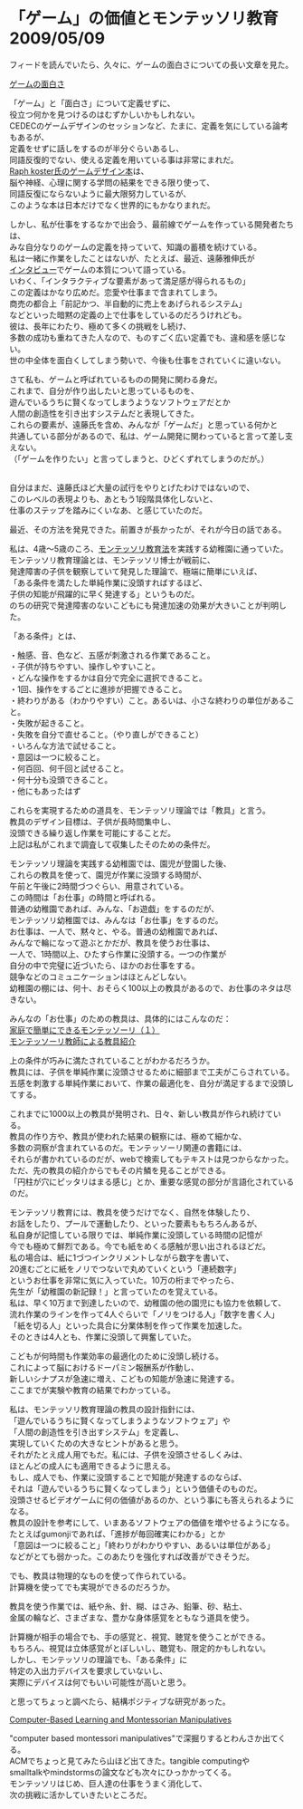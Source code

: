 「ゲーム」の価値とモンテッソリ教育 2009/05/09
====




フィードを読んでいたら、久々に、ゲームの面白さについての長い文章を見た。

<p><a href="http://wordpress.rauru-block.org/index.php/1906">ゲームの面白さ</a></p>

<p>「ゲーム」と「面白さ」について定義せずに、<br />
役立つ何かを見つけるのはむずかしいかもしれない。<br />
CEDECのゲームデザインのセッションなど、たまに、定義を気にしている論考もあるが、<br />
定義をせずに話しをするのが半分ぐらいあるし、<br />
同語反復的でない、使える定義を用いている事は非常にまれだ。<br />
<a href="http://www.amazon.co.jp/dp/4873112559">Raph koster氏のゲームデザイン本</a>は、<br />
脳や神経、心理に関する学問の結果をできる限り使って、<br />
同語反復にならないように最大限努力しているが、<br />
このような本は日本だけでなく世界的にもかなりまれだ。</p>

<p>しかし、私が仕事をするなかで出会う、最前線でゲームを作っている開発者たちは、<br />
みな自分なりのゲームの定義を持っていて、知識の蓄積を続けている。<br />
私は一緒に作業をしたことはないが、たとえば、最近、遠藤雅伸氏が<br />
<a href="http://www.4gamer.net/games/029/G002948/20090430012/index_2.html">インタビュー</a>でゲームの本質について語っている。<br />
いわく、「インタラクティブな要素があって満足感が得られるもの」<br />
この定義はかなり広めだ。恋愛や仕事まで含まれてしまう。<br />
商売の都合上「前記かつ、半自動的に売上をあげられるシステム」<br />
などといった暗黙の定義の上で仕事をしているのだろうけれども。<br />
彼は、長年にわたり、極めて多くの挑戦をし続け、<br />
多数の成功も重ねてきた人なので、ものすごく広い定義でも、違和感を感じない。<br />
世の中全体を面白くしてしまう勢いで、今後も仕事をされていくに違いない。</p>

<p>さて私も、ゲームと呼ばれているものの開発に関わる身だ。<br />
これまで、自分が作り出したいと思っているものを、<br />
遊んでいるうちに賢くなってしまうようなソフトウェアだとか<br />
人間の創造性を引き出すシステムだと表現してきた。<br />
これらの要素が、遠藤氏を含め、みんなが「ゲームだ」と思っている何かと<br />
共通している部分があるので、私は、ゲーム開発に関わっていると言って差し支えない。<br />
（「ゲームを作りたい」と言ってしまうと、ひどくずれてしまうのだが。）</p>

<p><br />
自分はまだ、遠藤氏ほど大量の試行をやりとげたわけではないので、<br />
このレベルの表現よりも、あともう1段階具体化しないと、<br />
仕事のステップを踏みにくいなあ、と感じていたのだ。</p>

<p>最近、その方法を発見できた。前置きが長かったが、それが今日の話である。</p>

<p>私は、4歳〜5歳のころ、<a href="http://ja.wikipedia.org/wiki/モンテッソーリ教育">モンテッソリ教育法</a>を実践する幼稚園に通っていた。<br />
モンテッソリ教育理論とは、モンテッソリ博士が戦前に、<br />
発達障害の子供を観察していて発見した理論で、極端に簡単にいえば、<br />
「ある条件を満たした単純作業に没頭すればするほど、<br />
子供の知能が飛躍的に早く発達する」というものだ。<br />
のちの研究で発達障害のないこどもにも発達加速の効果が大きいことが判明した。</p>

<p>「ある条件」とは、</p>

<p>・触感、音、色など、五感が刺激される作業であること。<br />
・子供が持ちやすい、操作しやすいこと。<br />
・どんな操作をするかは自分で完全に選択できること。<br />
・1回、操作をするごとに進捗が把握できること。<br />
・終わりがある（わかりやすい）こと。あるいは、小さな終わりの単位があること。<br />
・失敗が起きること。<br />
・失敗を自分で直せること。（やり直しができること）<br />
・いろんな方法で試せること。<br />
・意図は一つに絞ること。<br />
・何百回、何千回と試せること。<br />
・何十分も没頭できること。<br />
・他にもあったはず</p>

<p>これらを実現するための道具を、モンテッソリ理論では「教具」と言う。<br />
教具のデザイン目標は、子供が長時間集中し、<br />
没頭できる繰り返し作業を可能にすることだ。<br />
上記は私がこれまで調査して収集したそのための条件だ。</p>

<p>モンテッソリ理論を実践する幼稚園では、園児が登園した後、<br />
これらの教具を使って、園児が作業に没頭する時間が、<br />
午前と午後に2時間づつぐらい、用意されている。<br />
この時間は「お仕事」の時間と呼ばれる。<br />
普通の幼稚園であれば、みんな、「お遊戯」をするのだが、<br />
モンテッソリ幼稚園では、みんなは「お仕事」をするのだ。<br />
お仕事は、一人で、黙々と、やる。普通の幼稚園であれば、<br />
みんなで輪になって遊ぶとかだが、教具を使うお仕事は、<br />
一人で、1時間以上、ひたすら作業に没頭する。一つの作業が<br />
自分の中で完璧に近づいたら、ほかのお仕事をする。<br />
競争などのコミュニケーションはほとんどしない。<br />
幼稚園の棚には、何十、おそらく100以上の教具があるので、お仕事のネタは尽きない。</p>

<p>みんなの「お仕事」のための教具は、具体的にはこんなのだ：<br />
<a href="http://allabout.co.jp/children/infanteducation/closeup/CU20080728A/">家庭で簡単にできるモンテッソーリ（１）</a><br />
<a href="http://www.ice-world.co.jp/monte/method_01.html">モンテッソーリ教師による教具紹介</a></p>

<p>上の条件が巧みに満たされていることがわかるだろうか。<br />
教具には、子供を単純作業に没頭させるために細部まで工夫がこらされている。<br />
五感を刺激する単純作業において、作業の最適化を、自分が満足するまで没頭してする。</p>

<p>これまでに1000以上の教具が発明され、日々、新しい教具が作られ続けている。<br />
教具の作り方や、教具が使われた結果の観察には、極めて細かな、<br />
多数の洞察が含まれているのだ。モンテッソーリ関連の書籍には、<br />
それらが書かれているのだが、webで検索してもテキストは見つからなかった。<br />
ただ、先の教具の紹介からでもその片鱗を見ることができる。<br />
「円柱が穴にピッタリはまる感じ」とか、重要な感覚の部分が言語化されているのだ。</p>

<p>モンテッソリ教育には、教具を使うだけでなく、自然を体験したり、<br />
お話をしたり、プールで運動したり、といった要素ももちろんあるが、<br />
私自身が記憶している限りでは、単純作業に没頭している時間の記憶が<br />
今でも極めて鮮烈である。今でも紙をめくる感触が思い出されるほどだ。<br />
私の場合は、紙に1づつインクリメントしながら数字を書いて、<br />
20進むごとに紙をノリでつないで丸めていくという「連続数字」<br />
というお仕事を非常に気に入っていた。10万の桁までやったら、<br />
先生が「幼稚園の新記録！」と言っていたのを覚えている。<br />
私は、早く10万まで到達したいので、幼稚園の他の園児にも協力を依頼して、<br />
流れ作業のラインを作って4人ぐらいで「ノリをつける人」「数字を書く人」<br />
「紙を切る人」といった具合に分業体制を作って作業を加速した。<br />
そのときは4人とも、作業に没頭して興奮していた。</p>

<p>こどもが何時間も作業効率の最適化のために没頭し続ける。<br />
これによって脳におけるドーパミン報酬系が作動し、<br />
新しいシナプスが急速に増え、こどもの知能が急速に発達する。<br />
ここまでが実験や教育の結果でわかっている。</p>

<p>私は、モンテッソリ教育理論の教具の設計指針には、<br />
「遊んでいるうちに賢くなってしまうようなソフトウェア」や<br />
「人間の創造性を引き出すシステム」を定義し、<br />
実現していくための大きなヒントがあると思う。<br />
それがたとえ成人用でもだ。私には、子供を没頭させるしくみは、<br />
ほとんどの成人にも適用できるように思える。<br />
もし、成人でも、作業に没頭することで知能が発達するのならば、<br />
それは「遊んでいるうちに賢くなってしまう」という価値そのものだ。<br />
没頭させるビデオゲームに何の価値があるのか、という事にも答えられるようになる。<br />
教具の設計を参考にして、いまあるソフトウェアの価値を増やせるようになる。<br />
たとえばgumonjiであれば、「進捗が毎回確実にわかる」とか<br />
「意図は一つに絞ること」「終わりがわかりやすい、あるいは単位がある」<br />
などがとても弱かった。このあたりを強化すれば改善ができそうだ。</p>

<p>でも、教具は物理的なものを使って作られている。<br />
計算機を使ってでも実現ができるのだろうか。</p>

<p>教具を使う作業では、紙や糸、針、糊、はさみ、鉛筆、砂、粘土、<br />
金属の輪など、さまざまな、豊かな身体感覚をともなう道具を使う。</p>

<p>計算機が相手の場合でも、手の感覚と、視覚、聴覚を使うことができる。<br />
もちろん、視覚は立体感覚がとぼしいし、聴覚も、限定的かもしれない。<br />
しかし、モンテッソリの理論でも、「ある条件」に<br />
特定の入出力デバイスを要求していないし、<br />
実際にデバイスは何でもいい可能性が高いと思う。</p>

<p>と思ってちょっと調べたら、結構ポジティブな研究があった。</p>

<p><a href="http://www.education-world.com/a_tech/columnists/poole/poole003.shtml">Computer-Based Learning and Montessorian Manipulatives</a></p>

<p>"computer based montessori manipulatives"で深掘りするとわんさか出てくる。<br />
ACMでちょっと見てみたら山ほど出てきた。tangible computingや<br />
smalltalkやmindstormsの論文なども次々にひっかかってくる。<br />
モンテッソリはじめ、巨人達の仕事をうまく消化して、<br />
次の挑戦に活かしていきたいところだ。</p>
</body>
</html>
